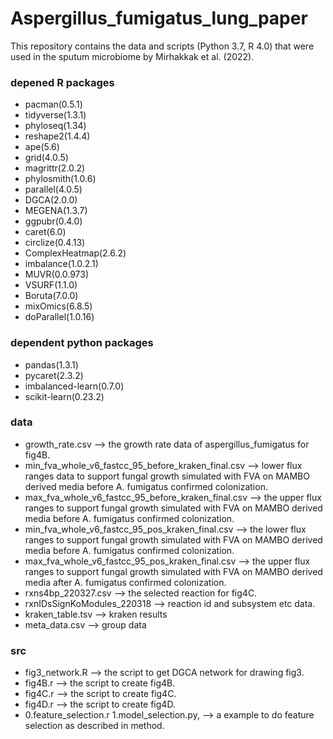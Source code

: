 # Aspergillus_fumigatus_lung_paper
This repository contains the data and scripts (Python 3.7, R 4.0) that were used in the sputum microbiome by Mirhakkak et al. (2022).

### depened R packages
- pacman(0.5.1)
- tidyverse(1.3.1)
- phyloseq(1.34)
- reshape2(1.4.4)
- ape(5.6)
- grid(4.0.5)
- magrittr(2.0.2)
- phylosmith(1.0.6)
- parallel(4.0.5)
- DGCA(2.0.0)
- MEGENA(1.3.7)
- ggpubr(0.4.0)
- caret(6.0)
- circlize(0.4.13)
- ComplexHeatmap(2.6.2)
- imbalance(1.0.2.1)
- MUVR(0.0.973)
- VSURF(1.1.0)
- Boruta(7.0.0)
- mixOmics(6.8.5)
- doParallel(1.0.16)

### dependent python packages
- pandas(1.3.1)
- pycaret(2.3.2)
- imbalanced-learn(0.7.0)
- scikit-learn(0.23.2)

### data
- growth_rate.csv --> the growth rate data of aspergillus_fumigatus for fig4B.
- min_fva_whole_v6_fastcc_95_before_kraken_final.csv -->  lower flux ranges data to support fungal growth simulated with FVA on MAMBO derived media before A. fumigatus confirmed colonization.
- max_fva_whole_v6_fastcc_95_before_kraken_final.csv --> the upper flux ranges to support fungal growth simulated with FVA on MAMBO derived media before A. fumigatus confirmed colonization.
- min_fva_whole_v6_fastcc_95_pos_kraken_final.csv --> the lower flux ranges to support fungal growth simulated with FVA on MAMBO derived media before A. fumigatus confirmed colonization.
- max_fva_whole_v6_fastcc_95_pos_kraken_final.csv --> the upper flux ranges to support fungal growth simulated with FVA on MAMBO derived media after A. fumigatus confirmed colonization.
- rxns4bp_220327.csv --> the selected reaction for fig4C.
- rxnIDsSignKoModules_220318 --> reaction id and subsystem etc data.
- kraken_table.tsv --> kraken results
- meta_data.csv --> group data

### src
- fig3_network.R --> the script to get DGCA network for drawing fig3.
- fig4B.r --> the script to create fig4B.
- fig4C.r --> the script to create fig4C.
- fig4D.r --> the script to create fig4D.
- 0.feature_selection.r 1.model_selection.py, --> a example to do feature selection as described in method.